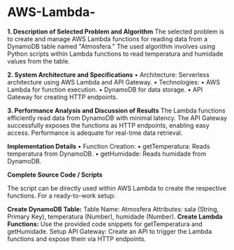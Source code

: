 # AWS-Lambda-
**1. Description of Selected Problem and Algorithm**
   The selected problem is to create and manage AWS Lambda functions for reading data from a DynamoDB table named "Atmosfera." The used algorithm involves using Python scripts within Lambda functions to read temperatura and humidade values from the table.

**2. System Architecture and Specifications**
•	Architecture: Serverless architecture using AWS Lambda and API Gateway.
      •	Technologies:
      •	AWS Lambda for function execution.
      •	DynamoDB for data storage.
      •	API Gateway for creating HTTP endpoints.

**3. Performance Analysis and Discussion of Results**
  The Lambda functions efficiently read data from DynamoDB with minimal latency. The API Gateway successfully exposes the functions as HTTP endpoints, enabling easy access. Performance is adequate for real-time data retrieval.

**Implementation Details**
  •	Function Creation:
•	getTemperatura: Reads temperatura from DynamoDB.
•	getHumidade: Reads humidade from DynamoDB.

  **Complete Source Code / Scripts**
  
The script can be directly used within AWS Lambda to create the respective functions. For a ready-to-work setup:

**Create DynamoDB Table:**
Table Name: Atmosfera
      Attributes: sala (String, Primary Key), temperatura (Number), humidade (Number).
**Create Lambda Functions:**
      Use the provided code snippets for getTemperatura and getHumidade.
      Setup API Gateway:
      Create an API to trigger the Lambda functions and expose them via HTTP endpoints.
